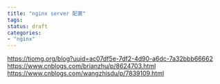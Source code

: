 ```yaml
---
title: "nginx server 配置"
tags: 
status: draft
categories: 
- "nginx"
---
```


https://tiomg.org/blog?uuid=ac07df5e-7df2-4d90-a6dc-7a32bbb66662
https://www.cnblogs.com/brianzhu/p/8624703.html
https://www.cnblogs.com/wangzhisdu/p/7839109.html